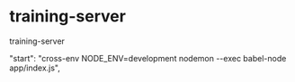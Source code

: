 # training-server
training-server

"start": "cross-env NODE_ENV=development nodemon --exec babel-node app/index.js",
